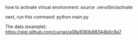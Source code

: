 how to activate virtual environment:
source .venv/bin/activate

next, run this command:
python main.py

The data (example):
https://gist.github.com/curran/a08a1080b88344b0c8a7
